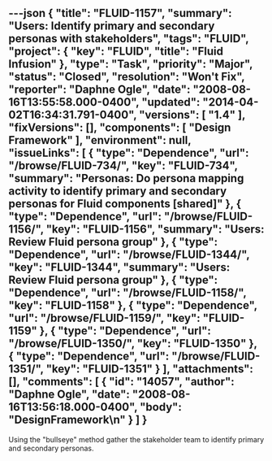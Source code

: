 ---json
{
  "title": "FLUID-1157",
  "summary": "Users:  Identify primary and secondary personas with stakeholders",
  "tags": "FLUID",
  "project": {
    "key": "FLUID",
    "title": "Fluid Infusion"
  },
  "type": "Task",
  "priority": "Major",
  "status": "Closed",
  "resolution": "Won't Fix",
  "reporter": "Daphne Ogle",
  "date": "2008-08-16T13:55:58.000-0400",
  "updated": "2014-04-02T16:34:31.791-0400",
  "versions": [
    "1.4"
  ],
  "fixVersions": [],
  "components": [
    "Design Framework"
  ],
  "environment": null,
  "issueLinks": [
    {
      "type": "Dependence",
      "url": "/browse/FLUID-734/",
      "key": "FLUID-734",
      "summary": "Personas: Do persona mapping activity to identify primary and secondary personas for Fluid components [shared]"
    },
    {
      "type": "Dependence",
      "url": "/browse/FLUID-1156/",
      "key": "FLUID-1156",
      "summary": "Users:  Review Fluid persona group"
    },
    {
      "type": "Dependence",
      "url": "/browse/FLUID-1344/",
      "key": "FLUID-1344",
      "summary": "Users:  Review Fluid persona group"
    },
    {
      "type": "Dependence",
      "url": "/browse/FLUID-1158/",
      "key": "FLUID-1158"
    },
    {
      "type": "Dependence",
      "url": "/browse/FLUID-1159/",
      "key": "FLUID-1159"
    },
    {
      "type": "Dependence",
      "url": "/browse/FLUID-1350/",
      "key": "FLUID-1350"
    },
    {
      "type": "Dependence",
      "url": "/browse/FLUID-1351/",
      "key": "FLUID-1351"
    }
  ],
  "attachments": [],
  "comments": [
    {
      "id": "14057",
      "author": "Daphne Ogle",
      "date": "2008-08-16T13:56:18.000-0400",
      "body": "DesignFramework\n"
    }
  ]
}
---
Using the "bullseye" method gather the stakeholder team to identify primary and secondary personas.

        